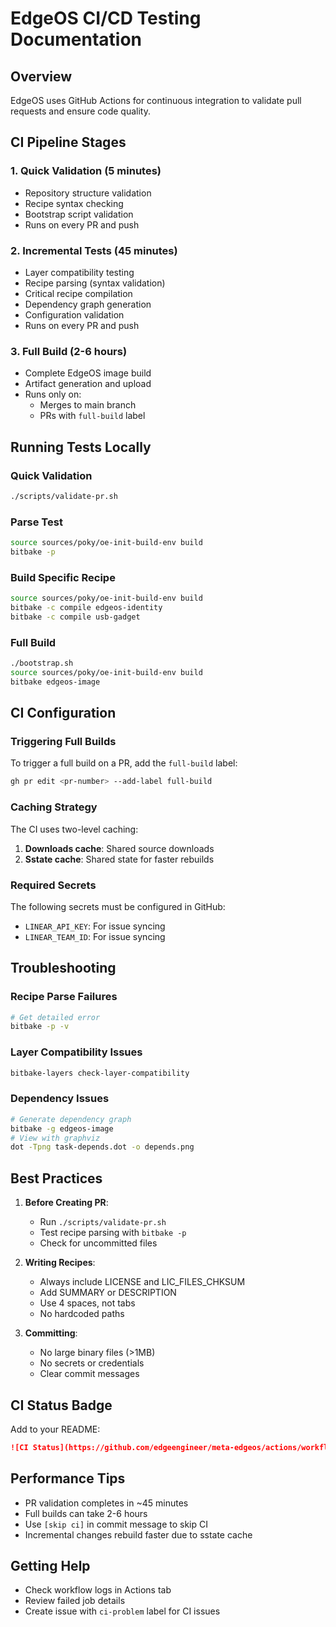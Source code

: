 # EdgeOS CI/CD Testing Documentation

## Overview

EdgeOS uses GitHub Actions for continuous integration to validate pull requests and ensure code quality.

## CI Pipeline Stages

### 1. Quick Validation (5 minutes)
- Repository structure validation
- Recipe syntax checking  
- Bootstrap script validation
- Runs on every PR and push

### 2. Incremental Tests (45 minutes)
- Layer compatibility testing
- Recipe parsing (syntax validation)
- Critical recipe compilation
- Dependency graph generation
- Configuration validation
- Runs on every PR and push

### 3. Full Build (2-6 hours)
- Complete EdgeOS image build
- Artifact generation and upload
- Runs only on:
  - Merges to main branch
  - PRs with `full-build` label

## Running Tests Locally

### Quick Validation
```bash
./scripts/validate-pr.sh
```

### Parse Test
```bash
source sources/poky/oe-init-build-env build
bitbake -p
```

### Build Specific Recipe
```bash
source sources/poky/oe-init-build-env build
bitbake -c compile edgeos-identity
bitbake -c compile usb-gadget
```

### Full Build
```bash
./bootstrap.sh
source sources/poky/oe-init-build-env build
bitbake edgeos-image
```

## CI Configuration

### Triggering Full Builds

To trigger a full build on a PR, add the `full-build` label:
```bash
gh pr edit <pr-number> --add-label full-build
```

### Caching Strategy

The CI uses two-level caching:
1. **Downloads cache**: Shared source downloads
2. **Sstate cache**: Shared state for faster rebuilds

### Required Secrets

The following secrets must be configured in GitHub:
- `LINEAR_API_KEY`: For issue syncing
- `LINEAR_TEAM_ID`: For issue syncing

## Troubleshooting

### Recipe Parse Failures
```bash
# Get detailed error
bitbake -p -v
```

### Layer Compatibility Issues
```bash
bitbake-layers check-layer-compatibility
```

### Dependency Issues
```bash
# Generate dependency graph
bitbake -g edgeos-image
# View with graphviz
dot -Tpng task-depends.dot -o depends.png
```

## Best Practices

1. **Before Creating PR**:
   - Run `./scripts/validate-pr.sh`
   - Test recipe parsing with `bitbake -p`
   - Check for uncommitted files

2. **Writing Recipes**:
   - Always include LICENSE and LIC_FILES_CHKSUM
   - Add SUMMARY or DESCRIPTION
   - Use 4 spaces, not tabs
   - No hardcoded paths

3. **Committing**:
   - No large binary files (>1MB)
   - No secrets or credentials
   - Clear commit messages

## CI Status Badge

Add to your README:
```markdown
![CI Status](https://github.com/edgeengineer/meta-edgeos/actions/workflows/test.yml/badge.svg)
```

## Performance Tips

- PR validation completes in ~45 minutes
- Full builds can take 2-6 hours
- Use `[skip ci]` in commit message to skip CI
- Incremental changes rebuild faster due to sstate cache

## Getting Help

- Check workflow logs in Actions tab
- Review failed job details
- Create issue with `ci-problem` label for CI issues